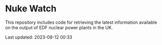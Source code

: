 # Nuke Watch

This repository includes code for retrieving the latest information available on the output of EDF nuclear power plants in the UK.

Last updated: 2023-08-12 00:33